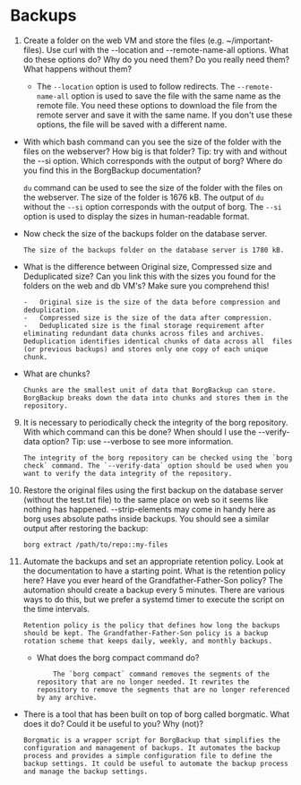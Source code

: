 # Backups

1. Create a folder on the web VM and store the files (e.g. ~/important-files). Use curl with the --location and --remote-name-all options. What do these options do? Why do you need them? Do you really need them? What happens without them?

    - The `--location` option is used to follow redirects. The `--remote-name-all` option is used to save the file with the same name as the remote file. You need these options to download the file from the remote server and save it with the same name. If you don't use these options, the file will be saved with a different name.

-   With which bash command can you see the size of the folder with the files on the webserver? How big is that folder? Tip: try with and without the --si option. Which corresponds with the output of borg? Where do you find this in the BorgBackup documentation?

    `du` command can be used to see the size of the folder with the files on the webserver. The size of the folder is 1676 kB. The output of `du` without the `--si` option corresponds with the output of borg. The `--si` option is used to display the sizes in human-readable format.

-   Now check the size of the backups folder on the database server.

        The size of the backups folder on the database server is 1780 kB.

-   What is the difference between Original size, Compressed size and Deduplicated size? Can you link this with the sizes you found for the folders on the web and db VM's? Make sure you comprehend this!

        -   Original size is the size of the data before compression and deduplication.
        -   Compressed size is the size of the data after compression.
        -   Deduplicated size is the final storage requirement after eliminating redundant data chunks across files and archives. Deduplication identifies identical chunks of data across all  files (or previous backups) and stores only one copy of each unique chunk.

-   What are chunks?

        Chunks are the smallest unit of data that BorgBackup can store. BorgBackup breaks down the data into chunks and stores them in the repository.

9.  It is necessary to periodically check the integrity of the borg repository. With which command can this be done? When should I use the --verify-data option? Tip: use --verbose to see more information.

        The integrity of the borg repository can be checked using the `borg check` command. The `--verify-data` option should be used when you want to verify the data integrity of the repository.

10. Restore the original files using the first backup on the database server (without the test.txt file) to the same place on web so it seems like nothing has happened. --strip-elements may come in handy here as borg uses absolute paths inside backups. You should see a similar output after restoring the backup:

        borg extract /path/to/repo::my-files

11. Automate the backups and set an appropriate retention policy. Look at the documentation to have a starting point. What is the retention policy here? Have you ever heard of the Grandfather-Father-Son policy? The automation should create a backup every 5 minutes. There are various ways to do this, but we prefer a systemd timer to execute the script on the time intervals.

        Retention policy is the policy that defines how long the backups should be kept. The Grandfather-Father-Son policy is a backup rotation scheme that keeps daily, weekly, and monthly backups.

    -   What does the borg compact command do?

                The `borg compact` command removes the segments of the repository that are no longer needed. It rewrites the repository to remove the segments that are no longer referenced by any archive.

-   There is a tool that has been built on top of borg called borgmatic. What does it do? Could it be useful to you? Why (not)?

        Borgmatic is a wrapper script for BorgBackup that simplifies the configuration and management of backups. It automates the backup process and provides a simple configuration file to define the backup settings. It could be useful to automate the backup process and manage the backup settings.
